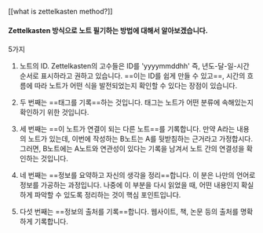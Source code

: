 ---
---

[[what is zettelkasten method?]]

#### Zettelkasten 방식으로 노트 필기하는 방법에 대해서 알아보겠습니다.
5가지 

1. 노트의 ID. Zettelkasten의 고수들은 ID를 'yyyymmddhh' 즉, 년도-달-일-시간 순서로 표시하라고 권하고 있습니다. ==이는 ID를 쉽게 만들 수 있고==, 시간의 흐름에 따라 노트가 어떤 식을 발전되었는지 확인할 수 있다는 장점이 있습니다.

2. 두 번째는 ==태그를 기록==하는 것입니다. 태그는 노트가 어떤 분류에 속해있는지 확인하기 위한 것입니다.

3. 세 번째는 ==이 노트가 연결이 되는 다른 노트==를 기록합니다. 만약 A라는 내용의 노트가 있는데, 이번에 작성하는 B노트는 A를 뒷받침하는 근거라고 가정합시다. 그러면, B노트에는 A노트와 연관성이 있다는 기록을 남겨서 노트 간의 연결성을 확인하는 것입니다.

4. 네 번째는 ==정보를 요약하고 자신의 생각을 정리==합니다. 이 분은 나만의 언어로 정보를 가공하는 과정입니다. 나중에 이 부분을 다시 읽었을 때, 어떤 내용인지 확실하게 파악할 수 있도록 정리하는 것이 핵심 포인트입니다.

5. 다섯 번째는 ==정보의 출처를 기록==합니다. 웹사이트, 책, 논문 등의 출처를 명확하게 기록합니다.

